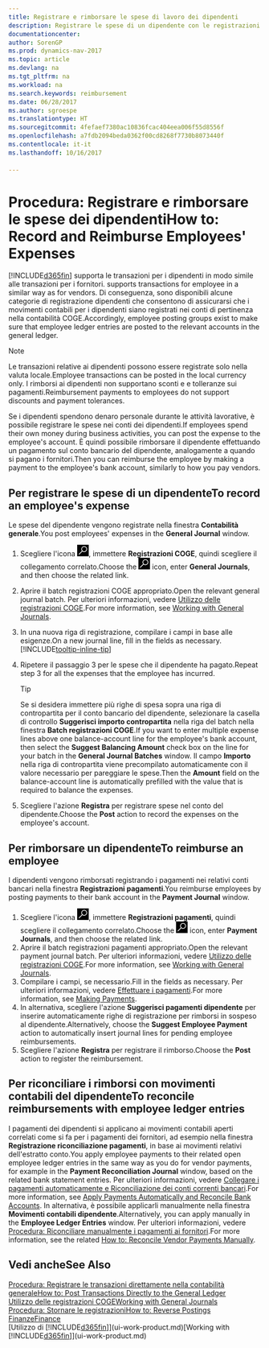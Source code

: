 ```yaml
---
title: Registrare e rimborsare le spese di lavoro dei dipendenti
description: Registrare le spese di un dipendente con le registrazioni COGE nel conto del dipendente e successivamente registrare un pagamento verso il conto bancario del dipendente per rimborsarlo delle spese sostenute per il lavoro.
documentationcenter: 
author: SorenGP
ms.prod: dynamics-nav-2017
ms.topic: article
ms.devlang: na
ms.tgt_pltfrm: na
ms.workload: na
ms.search.keywords: reimbursement
ms.date: 06/28/2017
ms.author: sgroespe
ms.translationtype: HT
ms.sourcegitcommit: 4fefaef7380ac10836fcac404eea006f55d8556f
ms.openlocfilehash: a7fdb2094beda0362f00cd8268f7730b8073440f
ms.contentlocale: it-it
ms.lasthandoff: 10/16/2017

---
```

# <a name="how-to-record-and-reimburse-employees-expenses"></a><span data-ttu-id="16d50-103">Procedura: Registrare e rimborsare le spese dei dipendenti</span><span class="sxs-lookup"><span data-stu-id="16d50-103">How to: Record and Reimburse Employees' Expenses</span></span>
[!INCLUDE[d365fin](includes/d365fin_md.md)]<span data-ttu-id="16d50-104"> supporta le transazioni per i dipendenti in modo simile alle transazioni per i fornitori.</span><span class="sxs-lookup"><span data-stu-id="16d50-104"> supports transactions for employee in a similar way as for vendors.</span></span> <span data-ttu-id="16d50-105">Di conseguenza, sono disponibili alcune categorie di registrazione dipendenti che consentono di assicurarsi che i movimenti contabili per i dipendenti siano registrati nei conti di pertinenza nella contabilità COGE.</span><span class="sxs-lookup"><span data-stu-id="16d50-105">Accordingly, employee posting groups exist to make sure that employee ledger entries are posted to the relevant accounts in the general ledger.</span></span>

> [!NOTE]  
> <span data-ttu-id="16d50-106">Le transazioni relative ai dipendenti possono essere registrate solo nella valuta locale.</span><span class="sxs-lookup"><span data-stu-id="16d50-106">Employee transactions can be posted in the local currency only.</span></span> <span data-ttu-id="16d50-107">I rimborsi ai dipendenti non supportano sconti e e tolleranze sui pagamenti.</span><span class="sxs-lookup"><span data-stu-id="16d50-107">Reimbursement payments to employees do not support discounts and payment tolerances.</span></span>

<span data-ttu-id="16d50-108">Se i dipendenti spendono denaro personale durante le attività lavorative, è possibile registrare le spese nei conti dei dipendenti.</span><span class="sxs-lookup"><span data-stu-id="16d50-108">If employees spend their own money during business activities, you can post the expense to the employee's account.</span></span> <span data-ttu-id="16d50-109">È quindi possibile rimborsare il dipendente effettuando un pagamento sul conto bancario del dipendente, analogamente a quando si pagano i fornitori.</span><span class="sxs-lookup"><span data-stu-id="16d50-109">Then you can reimburse the employee by making a payment to the employee's bank account, similarly to how you pay vendors.</span></span>

## <a name="to-record-an-employees-expense"></a><span data-ttu-id="16d50-110">Per registrare le spese di un dipendente</span><span class="sxs-lookup"><span data-stu-id="16d50-110">To record an employee's expense</span></span>
<span data-ttu-id="16d50-111">Le spese del dipendente vengono registrate nella finestra **Contabilità generale**.</span><span class="sxs-lookup"><span data-stu-id="16d50-111">You post employees' expenses in the **General Journal** window.</span></span>
1. <span data-ttu-id="16d50-112">Scegliere l'icona ![Cerca pagina o report](media/ui-search/search_small.png "Cerca pagina o report"), immettere **Registrazioni COGE**, quindi scegliere il collegamento correlato.</span><span class="sxs-lookup"><span data-stu-id="16d50-112">Choose the ![Search for Page or Report](media/ui-search/search_small.png "Search for Page or Report icon") icon, enter **General Journals**, and then choose the related link.</span></span>
2. <span data-ttu-id="16d50-113">Aprire il batch registrazioni COGE appropriato.</span><span class="sxs-lookup"><span data-stu-id="16d50-113">Open the relevant general journal batch.</span></span> <span data-ttu-id="16d50-114">Per ulteriori informazioni, vedere [Utilizzo delle registrazioni COGE](ui-work-general-journals.md).</span><span class="sxs-lookup"><span data-stu-id="16d50-114">For more information, see [Working with General Journals](ui-work-general-journals.md).</span></span>
3. <span data-ttu-id="16d50-115">In una nuova riga di registrazione, compilare i campi in base alle esigenze.</span><span class="sxs-lookup"><span data-stu-id="16d50-115">On a new journal line, fill in the fields as necessary.</span></span> [!INCLUDE[tooltip-inline-tip](includes/tooltip-inline-tip_md.md)]    
4. <span data-ttu-id="16d50-116">Ripetere il passaggio 3 per le spese che il dipendente ha pagato.</span><span class="sxs-lookup"><span data-stu-id="16d50-116">Repeat step 3 for all the expenses that the employee has incurred.</span></span>

    > [!TIP]  
    > <span data-ttu-id="16d50-117">Se si desidera immettere più righe di spesa sopra una riga di contropartita per il conto bancario del dipendente, selezionare la casella di controllo **Suggerisci importo contropartita** nella riga del batch nella finestra **Batch registrazioni COGE**.</span><span class="sxs-lookup"><span data-stu-id="16d50-117">If you want to enter multiple expense lines above one balance-account line for the employee's bank account, then select the **Suggest Balancing Amount** check box on the line for your batch in the **General Journal Batches** window.</span></span> <span data-ttu-id="16d50-118">Il campo **Importo** nella riga di contropartita viene precompilato automaticamente con il valore necessario per pareggiare le spese.</span><span class="sxs-lookup"><span data-stu-id="16d50-118">Then the **Amount** field on the balance-account line is automatically prefilled with the value that is required to balance the expenses.</span></span>
5. <span data-ttu-id="16d50-119">Scegliere l'azione **Registra** per registrare spese nel conto del dipendente.</span><span class="sxs-lookup"><span data-stu-id="16d50-119">Choose the **Post** action to record the expenses on the employee's account.</span></span>

## <a name="to-reimburse-an-employee"></a><span data-ttu-id="16d50-120">Per rimborsare un dipendente</span><span class="sxs-lookup"><span data-stu-id="16d50-120">To reimburse an employee</span></span>
<span data-ttu-id="16d50-121">I dipendenti vengono rimborsati registrando i pagamenti nei relativi conti bancari nella finestra **Registrazioni pagamenti**.</span><span class="sxs-lookup"><span data-stu-id="16d50-121">You reimburse employees by posting payments to their bank account in the **Payment Journal** window.</span></span>
1. <span data-ttu-id="16d50-122">Scegliere l'icona ![Cerca pagina o report](media/ui-search/search_small.png "icona Cerca pagina o report"), immettere **Registrazioni pagamenti**, quindi scegliere il collegamento correlato.</span><span class="sxs-lookup"><span data-stu-id="16d50-122">Choose the ![Search for Page or Report](media/ui-search/search_small.png "Search for Page or Report icon") icon, enter **Payment Journals**, and then choose the related link.</span></span>
2. <span data-ttu-id="16d50-123">Aprire il batch registrazioni pagamenti appropriato.</span><span class="sxs-lookup"><span data-stu-id="16d50-123">Open the relevant payment journal batch.</span></span> <span data-ttu-id="16d50-124">Per ulteriori informazioni, vedere [Utilizzo delle registrazioni COGE](ui-work-general-journals.md).</span><span class="sxs-lookup"><span data-stu-id="16d50-124">For more information, see [Working with General Journals](ui-work-general-journals.md).</span></span>
3. <span data-ttu-id="16d50-125">Compilare i campi, se necessario.</span><span class="sxs-lookup"><span data-stu-id="16d50-125">Fill in the fields as necessary.</span></span> <span data-ttu-id="16d50-126">Per ulteriori informazioni, vedere [Effettuare i pagamenti](payables-make-payments.md).</span><span class="sxs-lookup"><span data-stu-id="16d50-126">For more information, see [Making Payments](payables-make-payments.md).</span></span>
4. <span data-ttu-id="16d50-127">In alternativa, scegliere l'azione **Suggerisci pagamenti dipendente** per inserire automaticamente righe di registrazione per rimborsi in sospeso al dipendente.</span><span class="sxs-lookup"><span data-stu-id="16d50-127">Alternatively, choose the **Suggest Employee Payment** action to automatically insert journal lines for pending employee reimbursements.</span></span>
5. <span data-ttu-id="16d50-128">Scegliere l'azione **Registra** per registrare il rimborso.</span><span class="sxs-lookup"><span data-stu-id="16d50-128">Choose the **Post** action to register the reimbursement.</span></span>  

## <a name="to-reconcile-reimbursements-with-employee-ledger-entries"></a><span data-ttu-id="16d50-129">Per riconciliare i rimborsi con movimenti contabili del dipendente</span><span class="sxs-lookup"><span data-stu-id="16d50-129">To reconcile reimbursements with employee ledger entries</span></span>
<span data-ttu-id="16d50-130">I pagamenti dei dipendenti si applicano ai movimenti contabili aperti correlati come si fa per i pagamenti dei fornitori, ad esempio nella finestra **Registrazione riconciliazione pagamenti**, in base ai movimenti relativi dell'estratto conto.</span><span class="sxs-lookup"><span data-stu-id="16d50-130">You apply employee payments to their related open employee ledger entries in the same way as you do for vendor payments, for example in the **Payment Reconciliation Journal** window, based on the related bank statement entries.</span></span> <span data-ttu-id="16d50-131">Per ulteriori informazioni, vedere [Collegare i pagamenti automaticamente e Riconciliazione dei conti correnti bancari](receivables-apply-payments-auto-reconcile-bank-accounts.md).</span><span class="sxs-lookup"><span data-stu-id="16d50-131">For more information, see [Apply Payments Automatically and Reconcile Bank Accounts](receivables-apply-payments-auto-reconcile-bank-accounts.md).</span></span> <span data-ttu-id="16d50-132">In alternativa, è possibile applicarli manualmente nella finestra **Movimenti contabili dipendente**.</span><span class="sxs-lookup"><span data-stu-id="16d50-132">Alternatively, you can apply manually in the **Employee Ledger Entries** window.</span></span> <span data-ttu-id="16d50-133">Per ulteriori informazioni, vedere [Procedura: Riconciliare manualmente i pagamenti ai fornitori](payables-how-apply-purchase-transactions-manually.md).</span><span class="sxs-lookup"><span data-stu-id="16d50-133">For more information, see the related [How to: Reconcile Vendor Payments Manually](payables-how-apply-purchase-transactions-manually.md).</span></span>  

## <a name="see-also"></a><span data-ttu-id="16d50-134">Vedi anche</span><span class="sxs-lookup"><span data-stu-id="16d50-134">See Also</span></span>
[<span data-ttu-id="16d50-135">Procedura: Registrare le transazioni direttamente nella contabilità generale</span><span class="sxs-lookup"><span data-stu-id="16d50-135">How to: Post Transactions Directly to the General Ledger</span></span>](finance-how-post-transactions-directly.md)  
[<span data-ttu-id="16d50-136">Utilizzo delle registrazioni COGE</span><span class="sxs-lookup"><span data-stu-id="16d50-136">Working with General Journals</span></span>](ui-work-general-journals.md)  
[<span data-ttu-id="16d50-137">Procedura: Stornare le registrazioni</span><span class="sxs-lookup"><span data-stu-id="16d50-137">How to: Reverse Postings</span></span>](finance-how-reverse-journal-posting.md)  
[<span data-ttu-id="16d50-138">Finanze</span><span class="sxs-lookup"><span data-stu-id="16d50-138">Finance</span></span>](finance.md)  
<span data-ttu-id="16d50-139">[Utilizzo di [!INCLUDE[d365fin](includes/d365fin_md.md)]](ui-work-product.md)</span><span class="sxs-lookup"><span data-stu-id="16d50-139">[Working with [!INCLUDE[d365fin](includes/d365fin_md.md)]](ui-work-product.md)</span></span>  

